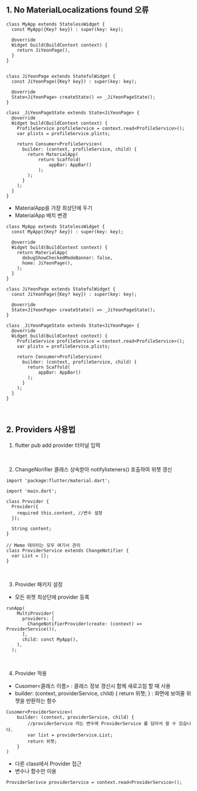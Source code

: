 ## 1. No MaterialLocalizations found 오류

```
class MyApp extends StatelessWidget {
  const MyApp({Key? key}) : super(key: key);

  @override
  Widget build(BuildContext context) {
    return JiYeonPage(),
  }
}


class JiYeonPage extends StatefulWidget {
  const JiYeonPage({Key? key}) : super(key: key);

  @override
  State<JiYeonPage> createState() => _JiYeonPageState();
}

class _JiYeonPageState extends State<JiYeonPage> {
  @override
  Widget build(BuildContext context) {
    ProfileService profileService = context.read<ProfileService>();
    var plists = profileService.plists;

    return Consumer<ProfileService>(
      builder: (context, profileService, child) {
        return MaterialApp(
            return Scaffold(
                appBar: AppBar()
            );
        );    
      }
    );
  }
}

```

- MaterialApp을 가장 최상단에 두기
- MaterialApp 배치 변경

```
class MyApp extends StatelessWidget {
  const MyApp({Key? key}) : super(key: key);

  @override
  Widget build(BuildContext context) {
    return MaterialApp(
      debugShowCheckedModeBanner: false,
      home: JiYeonPage(),
    );
  }
}

class JiYeonPage extends StatefulWidget {
  const JiYeonPage({Key? key}) : super(key: key);

  @override
  State<JiYeonPage> createState() => _JiYeonPageState();
}

class _JiYeonPageState extends State<JiYeonPage> {
  @override
  Widget build(BuildContext context) {
    ProfileService profileService = context.read<ProfileService>();
    var plists = profileService.plists;

    return Consumer<ProfileService>(
      builder: (context, profileService, child) {
        return Scaffold(
            appBar: AppBar()
        );
      }
    );
  }
}

```

</br>


## 2. Providers 사용법

1. flutter pub add provider 터미널 입력

</br>

2. ChangeNorifier 클래스 상속받아 notifylisteners() 호출하여 위젯 갱신

```
import 'package:flutter/material.dart';

import 'main.dart';

class Provider {
  Provider({
    required this.content, //변수 설정
  });

  String content;
}

// Memo 데이터는 모두 여기서 관리
class ProviderService extends ChangeNotifier {
  var List = [];
}
```
</br>

3. Provider 패키지 설정

- 모든 위젯 최상단에 provider 등록
```
runApp(
    MultiProvider(
      providers: [
        ChangeNotifierProvider(create: (context) => ProviderService()),
      ],
      child: const MyApp(),
    ),
  );
```

</br>

4. Provider 적용
- Cusomer<클래스 이름> : 클래스 정보 갱신시 함께 새로고침 할 때 사용
- builder: (context, providerService, child) { return 위젯; } : 화면에 보여줄 위젯을 반환하는 함수

```
Cusomer<ProviderService>(
	builder: (context, providerService, child) { 
		//providerService 라는 변수에 ProviderService 를 담아서 쓸 수 있습니다.
        var list = providerService.List;
		return 위젯;
	}
)
```

- 다른 class에서 Provider 접근
- 변수나 함수만 이용

```
ProviderSerivce providerService = context.read<ProviderService>();
```

